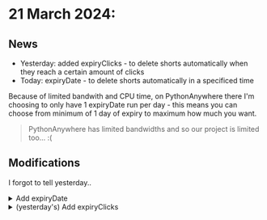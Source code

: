 # 21 March 2024:

## News

- Yesterday: added expiryClicks - to delete shorts automatically when they reach a certain amount of clicks
- Today: expiryDate - to delete shorts automatically in a specificed time

Because of limited bandwith and CPU time, on PythonAnywhere there I'm choosing to only have 1 expiryDate run per day -
this means you can choose from minimum of 1 day of expiry to maximum how much you want.

> PythonAnywhere has limited bandwidths and so our project is limited too... :(

## Modifications

I forgot to tell yesterday..

<details>
<summary>Add expiryDate</summary>
Now you can automatically delete shorts in some days to prevent permanent leak!
</details>
<details>
<summary>(yesterday's) Add expiryClicks</summary>Automatically delete shorts on a certian amount, or limited clicks.</details>
